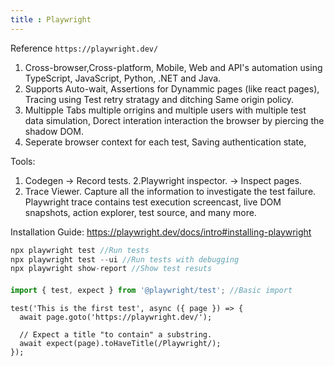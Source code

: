 ```yaml
---
title : Playwright
---
```


Reference `https://playwright.dev/`

1. Cross-browser,Cross-platform, Mobile, Web and API's automation using TypeScript, JavaScript, Python, .NET and Java.
2. Supports Auto-wait, Assertions for Dynammic pages (like react pages), Tracing using Test retry stratagy and ditching Same origin policy.
3. Multipple Tabs multiple orrigins and multiple users with multiple test data simulation, Dorect interation interaction the browser by piercing the shadow DOM.
4. Seperate browser context for each test, Saving authentication state,

Tools:
1. Codegen -> Record tests.
2.Playwright inspector. -> Inspect pages.
3. Trace Viewer. Capture all the information to investigate the test failure. Playwright trace contains test execution screencast, live DOM snapshots, action explorer, test source, and many more.

Installation Guide: https://playwright.dev/docs/intro#installing-playwright

```Javascript
npx playwright test //Run tests
npx playwright test --ui //Run tests with debugging
npx playwright show-report //Show test resuts
```
#### 

```JavaScript
import { test, expect } from '@playwright/test'; //Basic import

```

```Test
test('This is the first test', async ({ page }) => {
  await page.goto('https://playwright.dev/');

  // Expect a title "to contain" a substring.
  await expect(page).toHaveTitle(/Playwright/);
});
```
